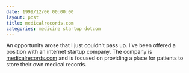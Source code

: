 ```yaml
---
date: 1999/12/06 00:00:00
layout: post
title: medicalrecords.com
categories: medicine startup dotcom
---
```


An opportunity arose that I just couldn't pass up. I've been offered a
position with an internet startup company. The company is
[medicalrecords.com](http://medicalrecords.com) and is focused on
providing a place for patients to store their own medical records.
